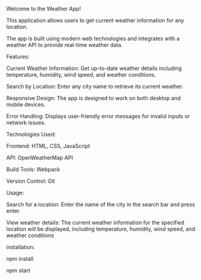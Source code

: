 Welcome to the Weather App! 

This application allows users to get current weather information for any location.

The app is built using modern web technologies and integrates with a weather API to provide real-time weather data.

Features:

Current Weather Information: Get up-to-date weather details including temperature, humidity, wind speed, and weather conditions.

Search by Location: Enter any city name to retrieve its current weather.

Responsive Design: The app is designed to work on both desktop and mobile devices.

Error Handling: Displays user-friendly error messages for invalid inputs or network issues.

Technologies Used:

Frontend: HTML, CSS, JavaScript

API: OpenWeatherMap API

Build Tools: Webpack

Version Control: Git

Usage:

Search for a location: Enter the name of the city in the search bar and press enter.

View weather details: The current weather information for the specified location will be displayed, including temperature, humidity, wind speed, and weather conditions


installation:

npm install


npm start
